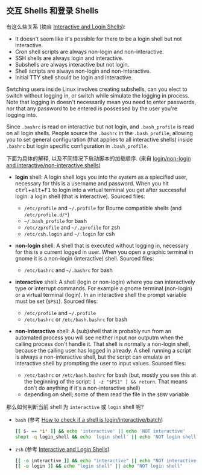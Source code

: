 ## 交互 Shells 和登录 Shells

有这么些关系 (摘自 [Interactive and Login Shells][gist-1]):

 - It doesn't seem like it's possible for there to be a login shell but not interactive.
 - Cron shell scripts are always non-login and non-interactive.
 - SSH shells are always login and interactive.
 - Subshells are always interactive but not login.
 - Shell scripts are always non-login and non-interactive.
 - Initial TTY shell should be login and interactive.

 Swtching users inside Linux involves creating subshells, can you elect to switch
 without logging in, or switch while simulate the logging in process. Note that
 logging in doesn't necessarily mean you need to enter passwords, nor that any
 password to be entered is possessed by the user you're logging into.

 Since `.bashrc` is read on interactive but not login, and `.bash_profile` is read
 on all login shells. People source the `.bashrc` in the `.bash_profile`, allowing
 you to set general configuration (that applies to all interactive shells) inside
 `.bashrc` but login specific configuration in `.bash_profile`.

下面为具体的解释, 以及不同情况下启动脚本的加载顺序.
(来自 [login/non-login and interactive/non-interactive shells][se-170493])

* **login** shell: A login shell logs you into the system as a spiecified user,
  necessary for this is a username and password.
  When you hit <kbd>ctrl</kbd>+<kbd>alt</kbd>+<kbd>F1</kbd> to login into a
  virtual terminal you get after successful login: a login shell
  (that is interactive). Sourced files:
  * `/etc/profile` and `~/.profile` for Bourne compatible shells (and `/etc/profile.d/*`)
  * `~/.bash_profile` for bash
  * `/etc/zprofile` and `~/.zprofile` for zsh
  * `/etc/csh.login` and `~/.login` for csh

* **non-login** shell: A shell that is executed without logging in,
  necessary for this is a current logged in user.
  When you open a graphic terminal in gnome it is a non-login (interactive) shell.
  Sourced files:
  * `/etc/bashrc` and `~/.bashrc` for bash

* **interactive** shell: A shell (login or non-login) where you can
  interactively type or interrupt commands. For example a gnome terminal
  (non-login) or a virtual terminal (login). In an interactive shell the
  prompt variable must be set (`$PS1`). Sourced files:
  * `/etc/profile` and `~/.profile`
  * `/etc/bashrc` or `/etc/bash.bashrc` for bash

* **non-interactive** shell: A (sub)shell that is probably run from an
  automated process you will see neither input nor outputm when the calling
  process don't handle it. That shell is normally a non-login shell,
  because the calling user has logged in already.
  A shell running a script is always a non-interactive shell,
  but the script can emulate an interactive shell by prompting
  the user to input values. Sourced files:
  * `/etc/bashrc` or `/etc/bash.bashrc` for bash (but,
    mostly you see this at the beginning of the script:
    `[ -z "$PS1" ] && return`. That means don't do anything if it's a non-interactive shell)
  * depending on shell; some of them read the file in the `$ENV` variable

那么如何判断当前 shell 为 `interactive` 或 `login` shell 呢?

- `bash` (参考 [How to check if a shell is login/interactive/batch][se-26676])
  ```bash
  [[ $- == *i* ]] && echo 'interactive' || echo 'NOT interactive'
  shopt -q login_shell && echo 'login shell' || echo 'NOT login shell'
  ```
- `zsh` (参考 [Interactive and Login Shells][gist-1])
  ```bash
  [[ -o interactive ]] && echo "interactive" || echo "NOT interactive"
  [[ -o login ]] && echo "login shell" || echo "NOT login shell"
  ```

[gist-1]: https://gist.github.com/CMCDragonkai/33735c7fa6a2706462f2
[se-170493]: https://unix.stackexchange.com/a/170499
[se-26676]: https://unix.stackexchange.com/a/26782
